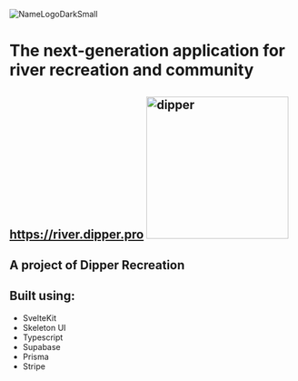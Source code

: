 ![NameLogoDarkSmall](https://github.com/chasetmartin/River_Dipper/assets/36861079/52b5020a-e92a-425b-9eb0-9c8143f76e8a)
# The next-generation application for river recreation and community
https://river.dipper.pro
<img src="https://github.com/chasetmartin/River_Dipper/assets/36861079/92b69464-b8f6-4d2a-aa2a-e91c7b88735d" alt="dipper" width="250"/>
---
## A project of Dipper Recreation

## Built using:
* SvelteKit
* Skeleton UI
* Typescript
* Supabase
* Prisma
* Stripe
